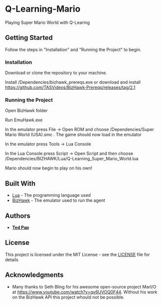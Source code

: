 # Q-Learning-Mario
Playing Super Mario World with Q-Learing

## Getting Started

Follow the steps in "Installation" and "Running the Project" to begin.

### Installation

Download or clone the repository to your machine.

Install /Dependencies/bizhawk_prereqs.exe or download and install https://github.com/TASVideos/BizHawk-Prereqs/releases/tag/2.1

### Running the Project

Open BizHawk folder

Run EmuHawk.exe

In the emulator press File -> Open ROM and choose /Dependencies/Super Mario World (USA).smc . The game should now load in the emulator

In the emulator press Tools -> Lua Console

In the Lua Console press Script -> Open Script and then choose /Dependencies/BIZHAWK/Lua/Q-Learning_Super_Mario_World.lua

Mario should now begin to play on his own!

## Built With

* [Lua](https://www.lua.org/) - The programming language used
* [BizHawk](http://tasvideos.org/BizHawk.html) - The emulator used to run the agent

## Authors

* [**Ted Pap**](http://www.tedpap.info)

## License

This project is licensed under the MIT License - see the [LICENSE](LICENSE) file for details

## Acknowledgments

* Many thanks to Seth Bling for his awesome open-source project MarI/O at https://www.youtube.com/watch?v=qv6UVOQ0F44. Without his work on the BizHawk API this project whould not be possible.
